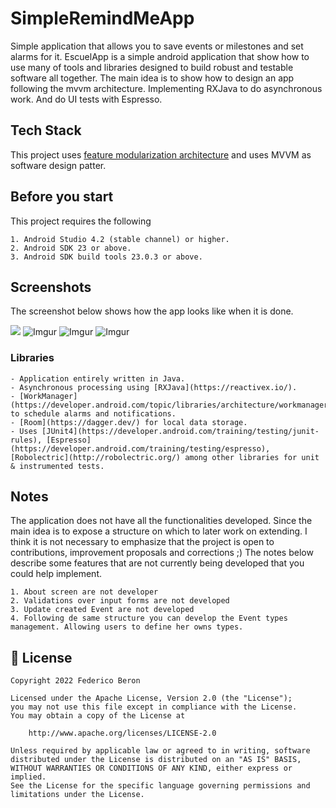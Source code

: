 # SimpleRemindMeApp

Simple application that allows you to save events or milestones and set alarms for it.
EscuelApp is a simple android application that show how to use many of tools and libraries designed to build robust and testable software all together.
The main idea is to show how to design an app following the mvvm architecture. Implementing RXJava to do asynchronous work. And do UI tests with Espresso.

## Tech Stack

This project uses [feature modularization architecture](https://proandroiddev.com/intro-to-app-modularization-42411e4c421e) and uses MVVM as software design patter. 

## Before you start
This project requires the following

    1. Android Studio 4.2 (stable channel) or higher.
    2. Android SDK 23 or above.
    3. Android SDK build tools 23.0.3 or above.

## Screenshots
The screenshot below shows how the app looks like when it is done.

![](https://i.imgur.com/3zxh1y6l.png)   ![Imgur](https://i.imgur.com/ED9sTXKl.png)   ![Imgur](https://i.imgur.com/zldJNrwl.png)   ![Imgur](https://i.imgur.com/6yEWOKSl.png)  

### Libraries

    - Application entirely written in Java.
    - Asynchronous processing using [RXJava](https://reactivex.io/).
    - [WorkManager](https://developer.android.com/topic/libraries/architecture/workmanager) to schedule alarms and notifications.
    - [Room](https://dagger.dev/) for local data storage.
    - Uses [JUnit4](https://developer.android.com/training/testing/junit-rules), [Espresso](https://developer.android.com/training/testing/espresso), [Robolectric](http://robolectric.org/) among other libraries for unit & instrumented tests.

## Notes
The application does not have all the functionalities developed. Since the main idea is to expose a structure on which to later work on extending.
I think it is not necessary to emphasize that the project is open to contributions, improvement proposals and corrections ;)
The notes below describe some features that are not currently being developed that you could help implement.

    1. About screen are not developer
    2. Validations over input forms are not developed
    3. Update created Event are not developed
    4. Following de same structure you can develop the Event types management. Allowing users to define her owns types.

## 📃 License

```
Copyright 2022 Federico Beron

Licensed under the Apache License, Version 2.0 (the "License");
you may not use this file except in compliance with the License.
You may obtain a copy of the License at

    http://www.apache.org/licenses/LICENSE-2.0

Unless required by applicable law or agreed to in writing, software
distributed under the License is distributed on an "AS IS" BASIS,
WITHOUT WARRANTIES OR CONDITIONS OF ANY KIND, either express or implied.
See the License for the specific language governing permissions and
limitations under the License.
```